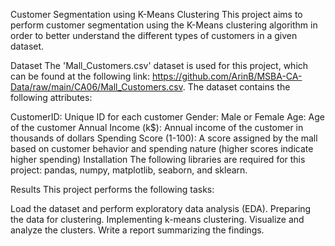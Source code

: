 Customer Segmentation using K-Means Clustering
This project aims to perform customer segmentation using the K-Means clustering algorithm in order to better understand the different types of customers in a given dataset.

Dataset
The 'Mall_Customers.csv' dataset is used for this project, which can be found at the following link: https://github.com/ArinB/MSBA-CA-Data/raw/main/CA06/Mall_Customers.csv. The dataset contains the following attributes:

CustomerID: Unique ID for each customer
Gender: Male or Female
Age: Age of the customer
Annual Income (k$): Annual income of the customer in thousands of dollars
Spending Score (1-100): A score assigned by the mall based on customer behavior and spending nature (higher scores indicate higher spending)
Installation
The following libraries are required for this project: pandas, numpy, matplotlib, seaborn, and sklearn.

Results
This project performs the following tasks:

Load the dataset and perform exploratory data analysis (EDA).
Preparing the data for clustering.
Implementing k-means clustering.
Visualize and analyze the clusters.
Write a report summarizing the findings.






